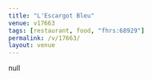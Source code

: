 ```yaml
---
title: "L'Escargot Bleu"
venue: v17663
tags: [restaurant, food, "fhrs:68929"]
permalink: /v/17663/
layout: venue
---
```

null